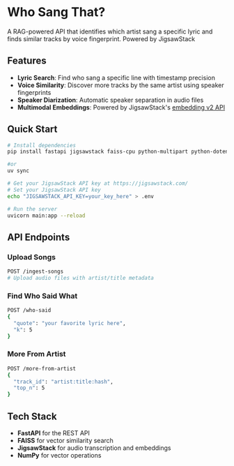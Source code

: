 # Who Sang That?

A RAG-powered API that identifies which artist sang a specific lyric and finds similar tracks by voice fingerprint. Powered by JigsawStack

## Features

- **Lyric Search**: Find who sang a specific line with timestamp precision
- **Voice Similarity**: Discover more tracks by the same artist using speaker fingerprints
- **Speaker Diarization**: Automatic speaker separation in audio files
- **Multimodal Embeddings**: Powered by JigsawStack's [embedding v2 API](https://jigsawstack.com/docs/api-reference/ai/embedding-v2)

## Quick Start

```bash
# Install dependencies
pip install fastapi jigsawstack faiss-cpu python-multipart python-dotenv

#or
uv sync

# Get your JigsawStack API key at https://jigsawstack.com/
# Set your JigsawStack API key
echo "JIGSAWSTACK_API_KEY=your_key_here" > .env

# Run the server
uvicorn main:app --reload
```

## API Endpoints

### Upload Songs
```bash
POST /ingest-songs
# Upload audio files with artist/title metadata
```

### Find Who Said What
```bash
POST /who-said
{
  "quote": "your favorite lyric here",
  "k": 5
}
```

### More From Artist
```bash
POST /more-from-artist
{
  "track_id": "artist:title:hash",
  "top_n": 5
}
```

## Tech Stack

- **FastAPI** for the REST API
- **FAISS** for vector similarity search
- **JigsawStack** for audio transcription and embeddings
- **NumPy** for vector operations
